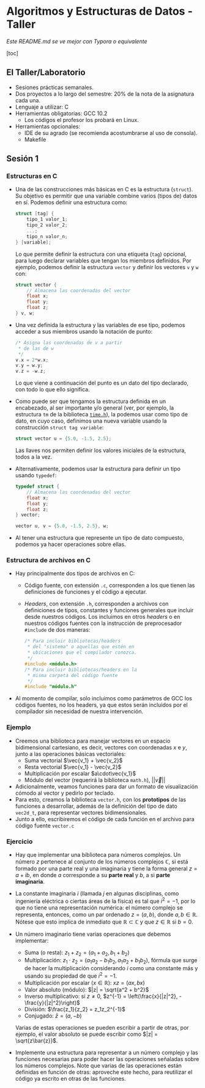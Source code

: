# Algoritmos y Estructuras de Datos - Taller

*Este README.md se ve mejor con Typora o equivalente*

[toc]

## El Taller/Laboratorio

- Sesiones prácticas semanales.
- Dos proyectos a lo largo del semestre: 20% de la nota de la asignatura cada una.
- Lenguaje a utilizar: C
- Herramientas obligatorias: GCC 10.2
  - Los códigos el profesor los probará en Linux.
- Herramientas opcionales:
  - IDE de su agrado (se recomienda acostumbrarse al uso de consola).
  - Makefile

## Sesión 1

### Estructuras en C

- Una de las construcciones más básicas en C es la estructura (`struct`). Su objetivo es permitir que una variable combine varios (tipos de) datos en sí. Podemos definir una estructura como:

  ```C
  struct [tag] {
      tipo_1 valor_1;
      tipo_2 valor_2;
      ...;
      tipo_n valor_n;
  } [variable];
  ```

  Lo que permite definir la estructura con una etiqueta (`tag`) opcional, para luego declarar variables que tengan los miembros definidos. Por ejemplo, podemos definir la estructura `vector` y definir los vectores `v` y `w` con:

  ```C
  struct vector {
      // Almacena las coordenadas del vector
      float x;
      float y;
      float z;
  } v, w;
  ```

- Una vez definida la estructura y las variables de ese tipo, podemos acceder a sus miembros usando la notación de punto:

  ```C
  /* Asigna las coordenadas de v a partir 
   * de las de w
   */
  v.x = 2*w.x;
  v.y = w.y;
  v.z = -w.z;
  ```

  Lo que viene a continuación del punto es un dato del tipo declarado, con todo lo que ello significa.

- Como puede ser que tengamos la estructura definida en un encabezado, al ser importante y/o general (ver, por ejemplo, la estructura `tm` de la biblioteca [`time.h`](https://www.tutorialspoint.com/c_standard_library/time_h.htm)), la podemos usar como tipo de dato, en cuyo caso, definimos una nueva variable usando la construcción `struct tag variable`:

  ```C
  struct vector u = {5.0, -1.5, 2.5};
  ```

  Las llaves nos permiten definir los valores iniciales de la estructura, todos a la vez.

- Alternativamente, podemos usar la estructura para definir un tipo usando `typedef`:

  ```C
  typedef struct {
      // Almacena las coordenadas del vector
      float x;
      float y;
      float z;
  } vector;
  
  vector u, v = {5.0, -1.5, 2.5}, w;
  ```

- Al tener una estructura que represente un tipo de dato compuesto, podemos ya hacer operaciones sobre ellas.

### Estructura de archivos en C

- Hay principalmente dos tipos de archivos en C:

  - Código fuente, con extensión `.c`, corresponden a los que tienen las definiciones de funciones y el código a ejecutar.

  - *Headers*, con extensión `.h`, corresponden a archivos con definiciones de tipos, constantes y funciones generales que incluir desde nuestros códigos. Los incluimos en otros *headers* o en nuestros códigos fuentes con la instrucción de preprocesador `#include` de dos maneras:

    ```C
    /* Para incluir bibliotecas/headers
     * del "sistema" o aquellas que estén en
     * ubicaciones que el compilador conozca.
     */
    #include <módulo.h>
    /* Para incluir bibliotecas/headers en la
     * misma carpeta del código fuente
     */
    #include "módulo.h"
    ```

- Al momento de compilar, solo incluimos como parámetros de GCC los códigos fuentes, no los headers, ya que estos serán incluidos por el compilador sin necesidad de nuestra intervención.

### Ejemplo

- Creemos una biblioteca para manejar vectores en un espacio bidimensional cartesiano, es decir, vectores con coordenadas $x$ e $y$, junto a las operaciones básicas vectoriales:
  - Suma vectorial $\vec{v_1} + \vec{v_2}$
  - Resta vectorial $\vec{v_1} - \vec{v_2}$
  - Multiplicación por escalar $a\cdot\vec{v_1}$
  - Módulo del vector (requerirá la biblioteca `math.h`), $||\vec{v}||$​
- Adicionalmente, veamos funciones para dar un formato de visualización cómodo al vector y pedirlo por teclado.
- Para esto, creamos la biblioteca `vector.h`, con los **prototipos** de las funciones a desarrollar, además de la definición del tipo de dato `vec2d_t`, para representar vectores bidimensionales.
- Junto a ello, escribiremos el código de cada función en el archivo para código fuente `vector.c`

### Ejercicio

- Hay que implementar una biblioteca para números complejos. Un número $z$ pertenece al conjunto de los números complejos $\mathbb{C}$, si está formado por una parte real y una imaginaria y tiene la forma general $z = a + ib$, en donde $a$ corresponde a su **parte real** y $b$​​, a si **parte imaginaria**.

- La constante imaginaria $i$​ (llamada $j$​ en algunas disciplinas, como ingeniería eléctrica o ciertas áreas de la física) es tal que $i^2 = -1$​, por lo que no tiene una representación numérica: el número complejo se representa, entonces, como un par ordenado $z = (a, b)$​, donde $a, b\in\mathbb{R}$​. Nótese que esto implica de inmediato que $\mathbb{R}\subset\mathbb{C}$ y que $z\in\mathbb{R}$ si $b=0$.

- Un número imaginario tiene varias operaciones que debemos implementar:

  - Suma (o resta): $z_1 + z_2 = (a_1 + a_2, b_1 + b_2)$
  - Multiplicación: $z_1\cdot z_2 = (a_1a_2 - b_1b_2, a_1a_2 + b_1b_2)$​, fórmula que surge de hacer la multiplicación considerando $i$ como una constante más y usando su propiedad de que $i^2 = -1$​.
  - Multiplicación por escalar ($x\in\mathbb{R}$): $xz = (ax, bx)$
  - Valor absoluto (módulo): $|z| = \sqrt{a^2 + b^2}$
  - Inverso multiplicativo: si $z\neq 0$​, $z^{-1} = \left(\frac{x}{|z|^2}, -\frac{y}{|z|^2}\right)$​
  - División: $\frac{z_1}{z_2} = z_1z_2^{-1}$
  - Conjugado: $\bar{z} = (a, -b)$

  Varias de estas operaciones se pueden escribir a partir de otras, por ejemplo, el valor absoluto se puede escribir como $|z| = \sqrt{z\bar{z}}$.

- Implemente una estructura para representar a un número complejo y las funciones necesarias para poder hacer las operaciones señaladas sobre los números complejos. Note que varias de las operaciones están definidas en función de otras: aproveche este hecho, para reutilizar el código ya escrito en otras de las funciones.

